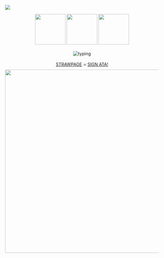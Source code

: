 ![](https://komarev.com/ghpvc/?username=pllayer-132&color=c75606&style=flat-square&label=PLAYERS-STABBED&base=50&abbreviated=true)


<div align="center">


  <div>
    <img src="https://64.media.tumblr.com/4a13830dd275bcafd1482e1dbb1fc45e/473928ea48888009-f0/s100x200/a8cd6e26130895738be1887f4bbdebaa7a0b4689.gifv" width="100"/>
    <img src="https://64.media.tumblr.com/cf7afc875178a62853e0ee6847577fb3/a2b9a9b92798b874-0a/s100x200/464e87c2400c1fb73b414f6571ad8732ecddbc91.gifv" width="100"/>
    <img src="https://64.media.tumblr.com/41c942506c7e91ff3b97cc77d6641eb4/15dd7e1a372ddd71-d0/s250x400/d6beb792537426901a7907997d60055453a6e511.pnj" width="100"/>

  </div>

  <img 
    src="https://readme-typing-svg.herokuapp.com?font=Times+New+Roman&size=20&duration=2000&pause=800&color=C75606&center=true&vCenter=true&width=700&lines=Usually%20in%20class%20so%20w2i...;c*h%20always%20encouraged!;int%20anytime...%20ok...?;check%20my%20strawpage%20too!)" 
    alt="typing"
    style="margin:4px 0;"
  />


  <div style="margin:4px 0;">
    <a href="https://calendular.straw.page/">STRAWPAGE</a> ⟢
    <a href="https://calindean.atabook.org/">SIGN ATA!</a>
  </div>

  

  <img src="https://media.discordapp.net/attachments/993815413018337330/1411907571719340113/Untitled15_20250901105548.png?ex=68b65ce5&is=68b50b65&hm=b32399ac3770223cbb94142560841105ff4484ae8b2d4f56c6061b2b9a4ba269&=&format=webp&quality=lossless&width=2784&height=928" width="600" style="margin:4px 0;"/>



</div>






  

<!--
**pllayer-132/pllayer-132** is a ✨ _special_ ✨ repository because its `README.md` (this file) appears on your GitHub profile.

Here are some ideas to get you started:

- 🔭 I’m currently working on ...
- 🌱 I’m currently learning ...
- 👯 I’m looking to collaborate on ...
- 🤔 I’m looking for help with ...
- 💬 Ask me about ...
- 📫 How to reach me: ...
- 😄 Pronouns: ...
- ⚡ Fun fact: ...
-->

